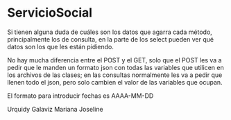 # ServicioSocial

Si tienen alguna duda de cuáles son los datos que agarra cada método, principalmente los de consulta, en la parte de
los select pueden ver qué datos son los que les están pidiendo.

No hay mucha diferencia entre el POST y el GET, solo que el POST les va a pedir que le manden un formato json con todas las variables
que utilicen en los archivos de las clases; en las consultas normalmente les va a pedir que llenen todo el json, pero
solo cambien el valor de las variables que ocupan.

El formato para introducir fechas es AAAA-MM-DD

Urquidy Galaviz Mariana Joseline



